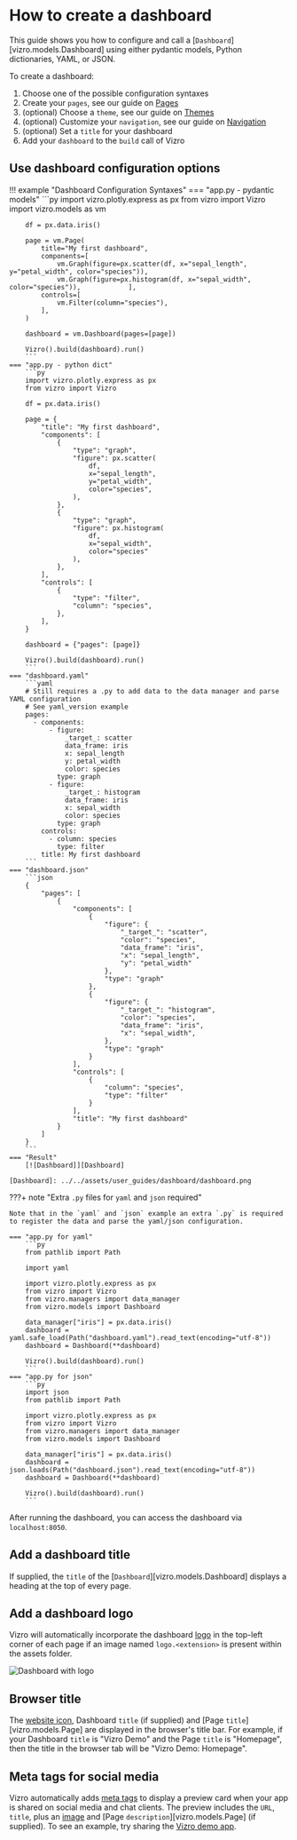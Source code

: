 # How to create a dashboard
This guide shows you how to configure and call a [`Dashboard`][vizro.models.Dashboard] using either
pydantic models, Python dictionaries, YAML, or JSON.

To create a dashboard:

1. Choose one of the possible configuration syntaxes
2. Create your `pages`, see our guide on [Pages](pages.md)
3. (optional) Choose a `theme`, see our guide on [Themes](themes.md)
4. (optional) Customize your `navigation`, see our guide on [Navigation](navigation.md)
5. (optional) Set a `title` for your dashboard
6. Add your `dashboard` to the `build` call of Vizro


## Use dashboard configuration options

!!! example "Dashboard Configuration Syntaxes"
    === "app.py - pydantic models"
        ```py
        import vizro.plotly.express as px
        from vizro import Vizro
        import vizro.models as vm

        df = px.data.iris()

        page = vm.Page(
            title="My first dashboard",
            components=[
                vm.Graph(figure=px.scatter(df, x="sepal_length", y="petal_width", color="species")),
                vm.Graph(figure=px.histogram(df, x="sepal_width", color="species")),            ],
            controls=[
                vm.Filter(column="species"),
            ],
        )

        dashboard = vm.Dashboard(pages=[page])

        Vizro().build(dashboard).run()
        ```
    === "app.py - python dict"
        ```py
        import vizro.plotly.express as px
        from vizro import Vizro

        df = px.data.iris()

        page = {
            "title": "My first dashboard",
            "components": [
                {
                    "type": "graph",
                    "figure": px.scatter(
                        df,
                        x="sepal_length",
                        y="petal_width",
                        color="species",
                    ),
                },
                {
                    "type": "graph",
                    "figure": px.histogram(
                        df,
                        x="sepal_width",
                        color="species"
                    ),
                },
            ],
            "controls": [
                {
                    "type": "filter",
                    "column": "species",
                },
            ],
        }

        dashboard = {"pages": [page]}

        Vizro().build(dashboard).run()
        ```
    === "dashboard.yaml"
        ```yaml
        # Still requires a .py to add data to the data manager and parse YAML configuration
        # See yaml_version example
        pages:
          - components:
              - figure:
                  _target_: scatter
                  data_frame: iris
                  x: sepal_length
                  y: petal_width
                  color: species
                type: graph
              - figure:
                  _target_: histogram
                  data_frame: iris
                  x: sepal_width
                  color: species
                type: graph
            controls:
              - column: species
                type: filter
            title: My first dashboard
        ```
    === "dashboard.json"
        ```json
        {
            "pages": [
                {
                    "components": [
                        {
                            "figure": {
                                "_target_": "scatter",
                                "color": "species",
                                "data_frame": "iris",
                                "x": "sepal_length",
                                "y": "petal_width"
                            },
                            "type": "graph"
                        },
                        {
                            "figure": {
                                "_target_": "histogram",
                                "color": "species",
                                "data_frame": "iris",
                                "x": "sepal_width",
                            },
                            "type": "graph"
                        }
                    ],
                    "controls": [
                        {
                            "column": "species",
                            "type": "filter"
                        }
                    ],
                    "title": "My first dashboard"
                }
            ]
        }
        ```
    === "Result"
        [![Dashboard]][Dashboard]

    [Dashboard]: ../../assets/user_guides/dashboard/dashboard.png

???+ note "Extra `.py` files for `yaml` and `json` required"

    Note that in the `yaml` and `json` example an extra `.py` is required to register the data and parse the yaml/json configuration.

    === "app.py for yaml"
        ```py
        from pathlib import Path

        import yaml

        import vizro.plotly.express as px
        from vizro import Vizro
        from vizro.managers import data_manager
        from vizro.models import Dashboard

        data_manager["iris"] = px.data.iris()
        dashboard = yaml.safe_load(Path("dashboard.yaml").read_text(encoding="utf-8"))
        dashboard = Dashboard(**dashboard)

        Vizro().build(dashboard).run()
        ```
    === "app.py for json"
        ```py
        import json
        from pathlib import Path

        import vizro.plotly.express as px
        from vizro import Vizro
        from vizro.managers import data_manager
        from vizro.models import Dashboard

        data_manager["iris"] = px.data.iris()
        dashboard = json.loads(Path("dashboard.json").read_text(encoding="utf-8"))
        dashboard = Dashboard(**dashboard)

        Vizro().build(dashboard).run()
        ```

After running the dashboard, you can access the dashboard via `localhost:8050`.

## Add a dashboard title

If supplied, the `title` of the [`Dashboard`][vizro.models.Dashboard] displays a heading at the top of every page.


## Add a dashboard logo

Vizro will automatically incorporate the dashboard [logo](assets.md/#logo-image) in the top-left corner of each page if an image named `logo.<extension>` is present within the assets folder.

![Dashboard with logo](../../assets/user_guides/dashboard/dashboard_with_logo.png)

## Browser title

The [website icon](assets.md/#changing-the-favicon), Dashboard `title` (if supplied) and [Page `title`][vizro.models.Page] are displayed in the browser's
title bar. For example, if your Dashboard `title` is "Vizro Demo" and the Page `title` is "Homepage", then the title in the browser tab will be "Vizro Demo: Homepage".

## Meta tags for social media

Vizro automatically adds [meta tags](https://metatags.io/) to display a preview card when your app is shared on social media and chat
clients. The preview includes the `URL`, `title`, plus an [image](assets.md/#meta-tags-image) and
[Page `description`][vizro.models.Page] (if supplied).  To see an example, try sharing the [Vizro demo app](https://vizro.mckinsey.com/).

